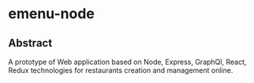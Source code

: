 # emenu-node

## Abstract
A prototype of Web application based on Node, Express, GraphQl, React, Redux technologies for restaurants creation and management online.